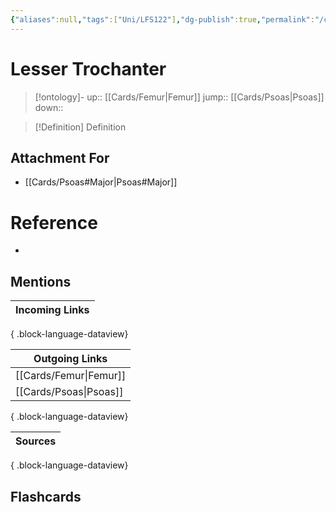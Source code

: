 ```yaml
---
{"aliases":null,"tags":["Uni/LFS122"],"dg-publish":true,"permalink":"/cards/lesser-trochanter/","dgPassFrontmatter":true}
---
```


# Lesser Trochanter

> [!ontology]-
> up:: [[Cards/Femur\|Femur]]
> jump:: [[Cards/Psoas\|Psoas]]
> down:: 

> [!Definition] Definition
> 

## Attachment For
- [[Cards/Psoas#Major\|Psoas#Major]]

# Reference
- 

## Mentions
| Incoming Links |
| -------------- |

{ .block-language-dataview}

| Outgoing Links            |
| ------------------------- |
| [[Cards/Femur\|Femur]] |
| [[Cards/Psoas\|Psoas]] |

{ .block-language-dataview}

| Sources |
| ------- |

{ .block-language-dataview}

## Flashcards 
